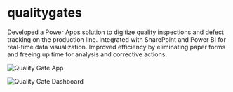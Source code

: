 # qualitygates
Developed a Power Apps solution to digitize quality inspections and defect tracking on the production line. Integrated with SharePoint and Power BI for real-time data visualization. Improved efficiency by eliminating paper forms and freeing up time for analysis and corrective actions.

![Quality Gate App](https://github.com/user-attachments/assets/cce94363-22e9-40c8-88a3-57c6765205bb)


![Quality Gate Dashboard](https://github.com/user-attachments/assets/29b2e2db-b402-4838-ae07-ea4a79d75a89)
